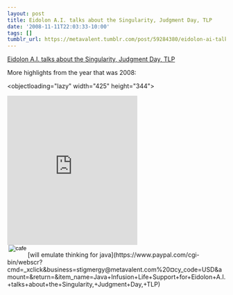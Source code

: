 ```yaml
---
layout: post
title: Eidolon A.I. talks about the Singularity, Judgment Day, TLP
date: '2008-11-11T22:03:33-10:00'
tags: []
tumblr_url: https://metavalent.tumblr.com/post/59284380/eidolon-ai-talks-about-the-singularity-judgment
---
```

[Eidolon A.I. talks about the Singularity, Judgment Day, TLP](http://metavalent.com/?p=962)  

More highlights from the year that was 2008:

<objectloading="lazy" width="425" height="344"><param name="movie" value="http://www.youtube.com/v/l-jptjnFVYk&amp;hl=en&amp;fs=1">
<param name="allowFullScreen" value="true">
<param name="allowscriptaccess" value="always">
<embed src="http://www.youtube.com/v/l-jptjnFVYk&amp;hl=en&amp;fs=1" type="application/x-shockwave-flash" allowscriptaccess="always" allowfullscreen="true loading=”lazy” width="425" height="344"></embed></object>
<form action="https://www.paypal.com/cgi-bin/webscr" target="paypal" method="post">
<input type="hidden" name="cmd" value="_xclick"><input type="hidden" name="business" value="stigmergy@metavalent.com "><input type="hidden" name="return" value=""><input type="hidden" name="item_name" value="Java Infusion Life Support for Eidolon A.I. talks about the Singularity, Judgment Day, TLP"><input type="hidden" name="currency_code" value="USD"><input type="hidden" name="amount" value=""><input type="image" src="http://metavalent.com/wp-content/plugins/buy-me-beer/icon_cafe.gif" align="left" alt="cafe" title="cafe" hspace="3">
</form>[will emulate thinking for java](https://www.paypal.com/cgi-bin/webscr?cmd=_xclick&business=stigmergy@metavalent.com%20&currency_code=USD&amount=&return=&item_name=Java+Infusion+Life+Support+for+Eidolon+A.I.+talks+about+the+Singularity,+Judgment+Day,+TLP)
